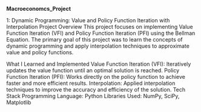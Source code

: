 **Macroeconomcs_Project**

1:
Dynamic Programming: Value and Policy Function Iteration with Interpolation
Project Overview
This project focuses on implementing Value Function Iteration (VFI) and Policy Function Iteration (PFI) using the Bellman Equation. The primary goal of this project was to learn the concepts of dynamic programming and apply interpolation techniques to approximate value and policy functions.

What I Learned and Implemented
Value Function Iteration (VFI): Iteratively updates the value function until an optimal solution is reached.
Policy Function Iteration (PFI): Works directly on the policy function to achieve faster and more efficient results.
Interpolation: Applied interpolation techniques to improve the accuracy and efficiency of the solution.
Tech Stack
Programming Language: Python
Libraries Used: NumPy, SciPy, Matplotlib
